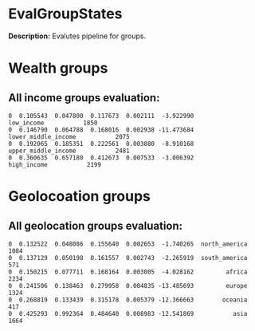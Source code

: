 
# EvalGroupStates

**Description:** Evalutes pipeline for groups.

# Wealth groups

## All income groups evaluation:

```        mae       mse      rmse      mape         r2                group  group_records
0  0.105543  0.047800  0.117673  0.002111  -3.922990           low_income           1850
0  0.146790  0.064788  0.168016  0.002938 -11.473684  lower_middle_income           2075
0  0.192065  0.185351  0.222561  0.003880  -8.910168  upper_middle_income           2481
0  0.360635  0.657180  0.412673  0.007533  -3.006392          high_income           2199
```


# Geolocoation groups

## All geolocation groups evaluation:

```        mae       mse      rmse      mape         r2          group  group_records
0  0.132522  0.048086  0.155640  0.002653  -1.740265  north_america           1084
0  0.137129  0.050198  0.161557  0.002743  -2.265919  south_america            571
0  0.150215  0.077711  0.168164  0.003005  -4.028162         africa           2234
0  0.241506  0.138463  0.279958  0.004835 -13.485693         europe           1324
0  0.268819  0.133439  0.315178  0.005379 -12.366663        oceania            417
0  0.425293  0.992364  0.484640  0.008983 -12.541869           asia           1664
```


